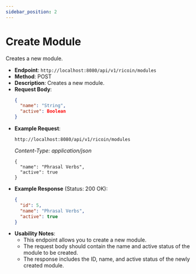```yaml
---
sidebar_position: 2
---
```

# Create Module

Creates a new module.

- **Endpoint**: `http://localhost:8080/api/v1/ricoin/modules`
- **Method**: POST
- **Description**: Creates a new module.
- **Request Body**:
    ```json
    {
      "name": "String",
      "active": Boolean
    }
    ```
- **Example Request**:
    ```http
    http://localhost:8080/api/v1/ricoin/modules
    ```
    *Content-Type: application/json*
    ```
    {
      "name": "Phrasal Verbs",
      "active": true
    }
    ```
- **Example Response** (Status: 200 OK):
    ```json
    {
      "id": 5,
      "name": "Phrasal Verbs",
      "active": true
    }
    ```
- **Usability Notes**:
  - This endpoint allows you to create a new module.
  - The request body should contain the name and active status of the module to be created.
  - The response includes the ID, name, and active status of the newly created module.

